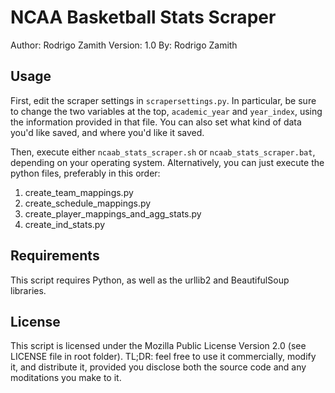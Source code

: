 NCAA Basketball Stats Scraper
=============================
Author: Rodrigo Zamith
Version: 1.0
By: Rodrigo Zamith


Usage
-----
First, edit the scraper settings in `scrapersettings.py`. In particular, be sure to change the two variables at the top, `academic_year` and `year_index`, using the information provided in that file. You can also set what kind of data you'd like saved, and where you'd like it saved.

Then, execute either `ncaab_stats_scraper.sh` or `ncaab_stats_scraper.bat`, depending on your operating system. Alternatively, you can just execute the python files, preferably in this order:
1. create_team_mappings.py
2. create_schedule_mappings.py
3. create_player_mappings_and_agg_stats.py
4. create_ind_stats.py


Requirements
------------
This script requires Python, as well as the urllib2 and BeautifulSoup libraries.


License
--------
This script is licensed under the Mozilla Public License Version 2.0 (see LICENSE file in root folder). TL;DR: feel free to use it commercially, modify it, and distribute it, provided you disclose both the source code and any moditations you make to it.
